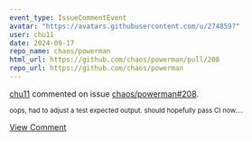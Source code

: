 ```yaml
---
event_type: IssueCommentEvent
avatar: "https://avatars.githubusercontent.com/u/274859?"
user: chu11
date: 2024-09-17
repo_name: chaos/powerman
html_url: https://github.com/chaos/powerman/pull/208
repo_url: https://github.com/chaos/powerman
---
```


<a href='https://github.com/chu11' target='_blank'>chu11</a> commented on issue <a href='https://github.com/chaos/powerman/pull/208' target='_blank'>chaos/powerman#208</a>.

<small>oops, had to adjust a test expected output.  should hopefully pass CI now....</small>

<a href='https://github.com/chaos/powerman/pull/208' target='_blank'>View Comment</a>